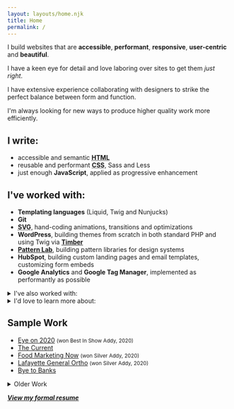 ```yaml
---
layout: layouts/home.njk
title: Home
permalink: /
---
```


<section class="lead" id="intro">

<p class="lead">I build websites that are <strong>accessible</strong>, <strong>performant</strong>, <strong>responsive</strong>, <strong>user-centric</strong> and <strong>beautiful</strong>.</p>

I have a keen eye for detail and love laboring over sites to get them _just right_.

I have extensive experience collaborating with designers to strike the perfect balance between form and function.

I'm always looking for new ways to produce higher quality work more efficiently.

</section>

<section>

## I write:

- accessible and semantic **<abbr title="HyperText Markup Language">HTML</abbr>**
- reusable and performant **<abbr title="Cascading Stylesheets">CSS</abbr>**, Sass and Less
- just enough **JavaScript**, applied as progressive enhancement

## I've worked with:

- **Templating languages** (Liquid, Twig and Nunjucks)
- **Git**
- **<abbr title="Scalable Vector Graphics">SVG</abbr>**, hand-coding animations, transitions and optimizations
- **WordPress**, building themes from scratch in both standard PHP and using Twig via **[Timber](https://www.upstatement.com/timber/)**
- **[Pattern Lab](https://patternlab.io/)**, building pattern libraries for design systems
- **HubSpot**, building custom landing pages and email templates, customizing form embeds
- **Google Analytics** and **Google Tag Manager**, implemented as performantly as possible

<details>
<summary>I've also worked with:</summary>

- **Photoshop**, **Illustrator** and **Sketch**
- **Google Lighthouse** and **WebPageTest**
- **Schema.org** and other similar markup methods
- **Cloudflare**, for doing edge SEO optimization via Cloudflare Workers
- **[Buddy](https://buddy.works)**, for CI/CD and deployment
- **Shopify**
- **MailChimp**
- **WordPress page builders** like WP Bakery and Divi, on legacy projects I inherited _(they are bad)_
  </details>

<details>
<summary>I'd love to learn more about:</summary>

- **[Eleventy](https://www.11ty.dev)**
- **[Netlify](https://netlify.com)**
- **Web components**
- **[Svelte](https://svelte.dev/)** and **[Sapper](https://sapper.svelte.dev/)**
- **[Craft CMS](https://www.craftcms.com/)**
  </details>

</section>

<section id="work">

## Sample Work

- [Eye on 2020](https://2020.bbrcreative.com) <small>(won Best In Show Addy, <time>2020</time>)</small>
- [The Current](https://thecurrentla.com/)
- [Food Marketing Now](https://foodmarketingnow.com/) <small>(won Silver Addy, <time>2020</time>)</small>
- [Lafayette General Ortho](https://lafayettegeneralortho.com/) <small>(won Silver Addy, <time>2020</time>)</small>
- [Bye to Banks](https://byetobanks.com/)

<details>

<summary>Older Work</summary>

<p><small>Some of these probably aren't up to my modern standard. They also often use Typekit fonts, which do not work on archive.org.</small></p>

- [RES](https://web.archive.org/web/20190627172805/https://res.us/)
- [2m-tek](https://web.archive.org/web/20150423202347/http://2m-tek.com)
- [Downtown Lafayette](http://web.archive.org/web/20150315021728/http://www.downtownlafayette.org/) <small>(won Gold/Silver Addy, 2015)</small>
- [Wide Web Marketing](https://web.archive.org/web/20171021221327/https://www.widewebmarketing.com/)
- [Burgersmith](https://web.archive.org/web/20171012145645/http://www.burgersmith.com/)
- [New Mexican Kennels](https://web.archive.org/web/20170930172454/http://www.newmexicankennels.com/)

</details>

</section>

<section class="center">

<strong><em><a href="/resume/">View my formal resume</em></a></strong>

</section>
